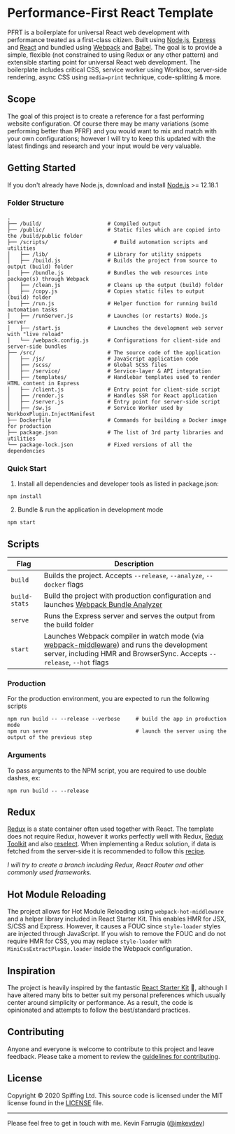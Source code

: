 # Performance-First React Template

PFRT is a boilerplate for universal React web development with performance treated as a first-class citizen. Built using [Node.js](https://nodejs.org/), [Express](http://expressjs.com/) and
[React](https://facebook.github.io/react/) and bundled using [Webpack](http://webpack.github.io/) and [Babel](http://babeljs.io/). The goal is to provide a simple, flexible (not constrained to using Redux or any other pattern) and extensible starting point for universal React web development. The boilerplate includes critical CSS, service worker using Workbox, server-side rendering, async CSS using `media=print` technique, code-splitting & more.

## Scope
The goal of this project is to create a reference for a fast performing website configuration. Of course there may be many variations (some performing better than PFRF) and you would want to mix and match with your own configurations; however I will try to keep this updated with the latest findings and research and your input would be very valuable.

## Getting Started
If you don't already have Node.js, download and install [Node.js](https://nodejs.org/en/) >= 12.18.1

### Folder Structure

```
.
├── /build/                     # Compiled output
├── /public/                    # Static files which are copied into the /build/public folder
├── /scripts/                     # Build automation scripts and utilities
│   ├── /lib/                   # Library for utility snippets
│   ├── /build.js               # Builds the project from source to output (build) folder
│   ├── /bundle.js              # Bundles the web resources into package(s) through Webpack
│   ├── /clean.js               # Cleans up the output (build) folder
│   ├── /copy.js                # Copies static files to output (build) folder
│   ├── /run.js                 # Helper function for running build automation tasks
│   ├── /runServer.js           # Launches (or restarts) Node.js server
│   ├── /start.js               # Launches the development web server with "live reload"
│   └── /webpack.config.js      # Configurations for client-side and server-side bundles
├── /src/                       # The source code of the application
│   ├── /js/                    # JavaScript application code
│   ├── /scss/                  # Global SCSS files
│   ├── /service/               # Service-layer & API integration
│   ├── /templates/             # Handlebar templates used to render HTML content in Express
│   ├── /client.js              # Entry point for client-side script
│   ├── /render.js              # Handles SSR for React application
│   ├── /server.js              # Entry point for server-side script
│   ├── /sw.js                  # Service Worker used by WorkboxPlugin.InjectManifest
├── Dockerfile                  # Commands for building a Docker image for production
├── package.json                # The list of 3rd party libraries and utilities
└── package-lock.json           # Fixed versions of all the dependencies
```

### Quick Start
1. Install all dependencies and developer tools as listed in package.json:
```
npm install
```
2. Bundle & run the application in development mode
```
npm start
```

## Scripts
 Flag           | Description                                                                         |
| ------------- | ----------------------------------------------------------------------------------- |
| `build`       | Builds the project. Accepts `--release`, `--analyze`, `--docker` flags              |
| `build-stats` | Build the project with production configuration and launches [Webpack Bundle Analyzer](https://github.com/th0r/webpack-bundle-analyzer)                                                     |
| `serve`       | Runs the Express server and serves the output from the build folder                                                                                                |
| `start`       | Launches Webpack compiler in watch mode (via [webpack-middleware](https://github.com/kriasoft/webpack-middleware)) and runs the development server, including HMR and BrowserSync. Accepts `--release`, `--hot` flags                                                                                               |

### Production
For the production environment, you are expected to run the following scripts
```
npm run build -- --release --verbose     # build the app in production mode
npm run serve                            # launch the server using the output of the previous step
```

### Arguments
To pass arguments to the NPM script, you are required to use double dashes, ex:
```
npm run build -- --release
```

## Redux
[Redux](https://redux.js.org/) is a state container often used together with React. The template does not require Redux, however it works perfectly well with Redux, [Redux Toolkit](https://redux-toolkit.js.org/)  and also [reselect](https://github.com/reduxjs/reselect). When implementing a Redux solution, if data is fetched from the server-side it is recommended to follow this [recipe](https://redux.js.org/recipes/server-rendering).

_I will try to create a branch including Redux, React Router and other commonly used frameworks._

## Hot Module Reloading
The project allows for Hot Module Reloading using `webpack-hot-middleware` and a helper library included in React Starter Kit. This enables HMR for JSX, S/CSS and Express. However, it causes a FOUC since `style-loader` styles are injected through JavaScript. If you wish to remove the FOUC and do not require HMR for CSS, you may replace `style-loader` with `MiniCssExtractPlugin.loader` inside the Webpack configuration.

## Inspiration
The project is heavily inspired by the fantastic [React Starter Kit](https://github.com/kriasoft/react-starter-kit/) 👏, although I have altered many bits to better suit my personal preferences which usually center around simplicity or performance. As a result, the code is opinionated and attempts to follow the best/standard practices.

## Contributing

Anyone and everyone is welcome to contribute to this project and leave feedback. Please take a moment to review the [guidelines for contributing](contributing.md).

## License 

Copyright © 2020 Spiffing Ltd. This source code is licensed under the MIT license found in the [LICENSE](LICENSE) file.

---

Please feel free to get in touch with me. Kevin Farrugia ([@imkevdev](https://twitter.com/imkevdev))
